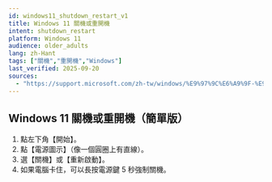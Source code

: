 ```yaml
---
id: windows11_shutdown_restart_v1
title: Windows 11 關機或重開機
intent: shutdown_restart
platform: Windows 11
audience: older_adults
lang: zh-Hant
tags: ["關機","重開機","Windows"]
last_verified: 2025-09-20
sources:
  - "https://support.microsoft.com/zh-tw/windows/%E9%97%9C%E6%A9%9F-%E9%87%8D%E6%96%B0%E5%95%9F%E5%8B%95%E6%88%96%E7%99%BB%E5%87%BA%E9%9B%BB%E8%85%A6-8c7e8df1-4d41-478d-bc4e-2a6f66f7b8d0"
---
```


## Windows 11 關機或重開機（簡單版）

1. 點左下角【開始】。  
2. 點【電源圖示】（像一個圓圈上有直線）。  
3. 選【關機】或【重新啟動】。  
4. 如果電腦卡住，可以長按電源鍵 5 秒強制關機。
